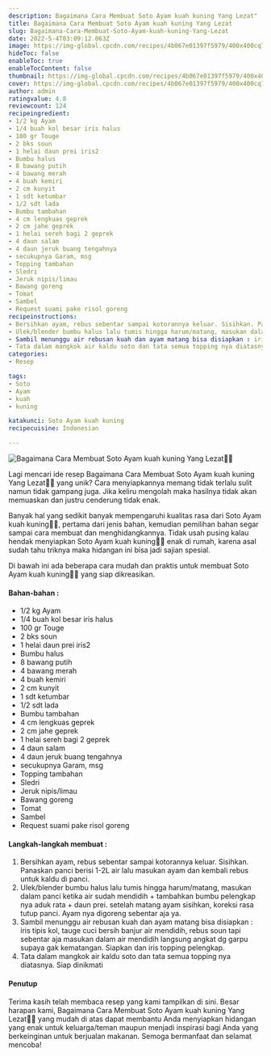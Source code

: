 ```yaml
---
description: Bagaimana Cara Membuat Soto Ayam kuah kuning Yang Lezat"
title: Bagaimana Cara Membuat Soto Ayam kuah kuning Yang Lezat
slug: Bagaimana-Cara-Membuat-Soto-Ayam-kuah-kuning-Yang-Lezat
date: 2022-5-4T03:09:12.063Z
image: https://img-global.cpcdn.com/recipes/4b067e01397f5979/400x400cq70/photo.jpg
hideToc: false
enableToc: true
enableTocContent: false
thumbnail: https://img-global.cpcdn.com/recipes/4b067e01397f5979/400x400cq70/photo.jpg
cover: https://img-global.cpcdn.com/recipes/4b067e01397f5979/400x400cq70/photo.jpg
author: admin
ratingvalue: 4.8
reviewcount: 124
recipeingredient:
- 1/2 kg Ayam
- 1/4 buah kol besar iris halus
- 100 gr Touge
- 2 bks soun
- 1 helai daun prei iris2
- Bumbu halus
- 8 bawang putih
- 4 bawang merah
- 4 buah kemiri
- 2 cm kunyit
- 1 sdt ketumbar
- 1/2 sdt lada
- Bumbu tambahan
- 4 cm lengkuas geprek
- 2 cm jahe geprek
- 1 helai sereh bagi 2 geprek
- 4 daun salam
- 4 daun jeruk buang tengahnya
- secukupnya Garam, msg
- Topping tambahan
- Sledri
- Jeruk nipis/limau
- Bawang goreng
- Tomat
- Sambel
- Request suami pake risol goreng
recipeinstructions:
- Bersihkan ayam, rebus sebentar sampai kotorannya keluar. Sisihkan. Panaskan panci berisi 1-2L air lalu masukan ayam dan kembali rebus untuk kaldu di panci.
- Ulek/blender bumbu halus lalu tumis hingga harum/matang, masukan dalam panci ketika air sudah mendidih + tambahkan bumbu pelengkap nya aduk rata + daun prei. setelah matang ayam sisihkan, koreksi rasa tutup panci. Ayam nya digoreng sebentar aja ya.
- Sambil menunggu air rebusan kuah dan ayam matang bisa disiapkan : iris tipis kol, tauge cuci bersih banjur air mendidih, rebus soun tapi sebentar aja masukan dalam air mendidih langsung angkat dg garpu supaya gak kematangan. Siapkan dan iris topping pelengkap.
- Tata dalam mangkok air kaldu soto dan tata semua topping nya diatasnya. Siap dinikmati
categories:
- Resep

tags:
- Soto
- Ayam
- kuah
- kuning

katakunci: Soto Ayam kuah kuning
recipecuisine: Indonesian

---
```


![Bagaimana Cara Membuat Soto Ayam kuah kuning Yang Lezat👩‍🍳](https://img-global.cpcdn.com/recipes/4b067e01397f5979/400x400cq70/photo.jpg)

Lagi mencari ide resep Bagaimana Cara Membuat Soto Ayam kuah kuning Yang Lezat👩‍🍳 yang unik? Cara menyiapkannya memang tidak terlalu sulit namun tidak gampang juga. Jika keliru mengolah maka hasilnya tidak akan memuaskan dan justru cenderung tidak enak.

Banyak hal yang sedikit banyak mempengaruhi kualitas rasa dari Soto Ayam kuah kuning👩‍🍳, pertama dari jenis bahan, kemudian pemilihan bahan segar sampai cara membuat dan menghidangkannya. Tidak usah pusing kalau hendak menyiapkan Soto Ayam kuah kuning👩‍🍳 enak di rumah, karena asal sudah tahu triknya maka hidangan ini bisa jadi sajian spesial.

Di bawah ini ada beberapa cara mudah dan praktis untuk membuat Soto Ayam kuah kuning👩‍🍳 yang siap dikreasikan.

<!--inarticleads1-->

#### Bahan-bahan :

- 1/2 kg Ayam
- 1/4 buah kol besar iris halus
- 100 gr Touge
- 2 bks soun
- 1 helai daun prei iris2
- Bumbu halus
- 8 bawang putih
- 4 bawang merah
- 4 buah kemiri
- 2 cm kunyit
- 1 sdt ketumbar
- 1/2 sdt lada
- Bumbu tambahan
- 4 cm lengkuas geprek
- 2 cm jahe geprek
- 1 helai sereh bagi 2 geprek
- 4 daun salam
- 4 daun jeruk buang tengahnya
- secukupnya Garam, msg
- Topping tambahan
- Sledri
- Jeruk nipis/limau
- Bawang goreng
- Tomat
- Sambel
- Request suami pake risol goreng

<!--inarticleads2-->

#### Langkah-langkah membuat :

1. Bersihkan ayam, rebus sebentar sampai kotorannya keluar. Sisihkan. Panaskan panci berisi 1-2L air lalu masukan ayam dan kembali rebus untuk kaldu di panci.
1. Ulek/blender bumbu halus lalu tumis hingga harum/matang, masukan dalam panci ketika air sudah mendidih + tambahkan bumbu pelengkap nya aduk rata + daun prei. setelah matang ayam sisihkan, koreksi rasa tutup panci. Ayam nya digoreng sebentar aja ya.
1. Sambil menunggu air rebusan kuah dan ayam matang bisa disiapkan : iris tipis kol, tauge cuci bersih banjur air mendidih, rebus soun tapi sebentar aja masukan dalam air mendidih langsung angkat dg garpu supaya gak kematangan. Siapkan dan iris topping pelengkap.
1. Tata dalam mangkok air kaldu soto dan tata semua topping nya diatasnya. Siap dinikmati

#### Penutup

Terima kasih telah membaca resep yang kami tampilkan di sini. Besar harapan kami, Bagaimana Cara Membuat Soto Ayam kuah kuning Yang Lezat👩‍🍳 yang mudah di atas dapat membantu Anda menyiapkan hidangan yang enak untuk keluarga/teman maupun menjadi inspirasi bagi Anda yang berkeinginan untuk berjualan makanan. Semoga bermanfaat dan selamat mencoba!